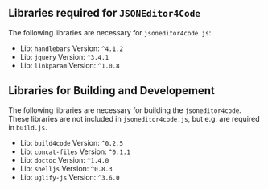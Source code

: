 
## Libraries required for  `JSONEditor4Code`
The following libraries are necessary for `jsoneditor4code.js`:
* Lib: `handlebars` Version: `^4.1.2`
* Lib: `jquery` Version: `^3.4.1`
* Lib: `linkparam` Version: `^1.0.8`


## Libraries for Building and Developement
The following libraries are necessary for building the `jsoneditor4code`. 
These libraries are not included in `jsoneditor4code.js`, but e.g. are required in `build.js`.
* Lib: `build4code` Version: `^0.2.5`
* Lib: `concat-files` Version: `^0.1.1`
* Lib: `doctoc` Version: `^1.4.0`
* Lib: `shelljs` Version: `^0.8.3`
* Lib: `uglify-js` Version: `^3.6.0`

